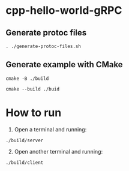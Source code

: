 # cpp-hello-world-gRPC


## Generate protoc files

```
. ./generate-protoc-files.sh
```

## Generate example with CMake

```
cmake -B ./build
```

```
cmake --build ./buid
```

# How to run

1. Open a terminal and running:

```
./build/server
```
2. Open another terminal and running:

```
./build/client
```